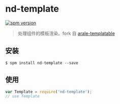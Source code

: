 # nd-template

[![spm version](http://spmjs.io/badge/nd-template)](http://spmjs.io/package/nd-template)

> 处理组件的模板渲染。fork 自 [arale-templatable](https://github.com/aralejs/templatable)

## 安装

```
$ spm install nd-template --save
```

## 使用

```js
var Template = require('nd-template');
// use Template
```
